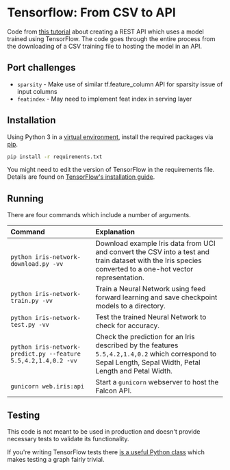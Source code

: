 # Tensorflow: From CSV to API

Code from [this tutorial](https://eerwitt.github.io/2016/01/14/tensorflow-from-csv-to-api/) about creating a REST API which uses a model trained using TensorFlow. The code goes through the entire process from the downloading of a CSV training file to hosting the model in an API.


## Port challenges
  
  - `sparsity` - Make use of similar tf.feature_column API for sparsity issue of input columns 
  - `featindex` - May need to implement feat index in serving layer
 

## Installation

Using Python 3 in a [virtual environment](https://virtualenv.readthedocs.org/en/latest/), install the required packages via [pip](https://pip.pypa.io/en/stable/).

```zsh
pip install -r requirements.txt
```

You might need to edit the version of TensorFlow in the requirements file. Details are found on [TensorFlow's installation guide](https://www.tensorflow.org/versions/0.6.0/get_started/os_setup.html).

## Running

There are four commands which include a number of arguments.

| Command | Explanation |
| :--- | :--- |
| `python iris-network-download.py -vv` | Download example Iris data from UCI and convert the CSV into a test and train dataset with the Iris species converted to a one-hot vector representation. |
| `python iris-network-train.py -vv` | Train a Neural Network using feed forward learning and save checkpoint models to a directory. |
| `python iris-network-test.py -vv` | Test the trained Neural Network to check for accuracy. |
| `python iris-network-predict.py --feature 5.5,4.2,1.4,0.2 -vv` | Check the prediction for an Iris described by the features `5.5,4.2,1.4,0.2` which correspond to Sepal Length, Sepal Width, Petal Length and Petal Width. |
| `gunicorn web.iris:api` | Start a `gunicorn` webserver to host the Falcon API. |

## Testing

This code is not meant to be used in production and doesn't provide necessary tests to validate its functionality.

If you're writing TensorFlow tests there [is a useful Python class](https://github.com/tensorflow/tensorflow/blob/f13d006e097c4e8010a4ad3ad2018a0369f5dc19/tensorflow/python/framework/test_util.py) which makes testing a graph fairly trivial.
